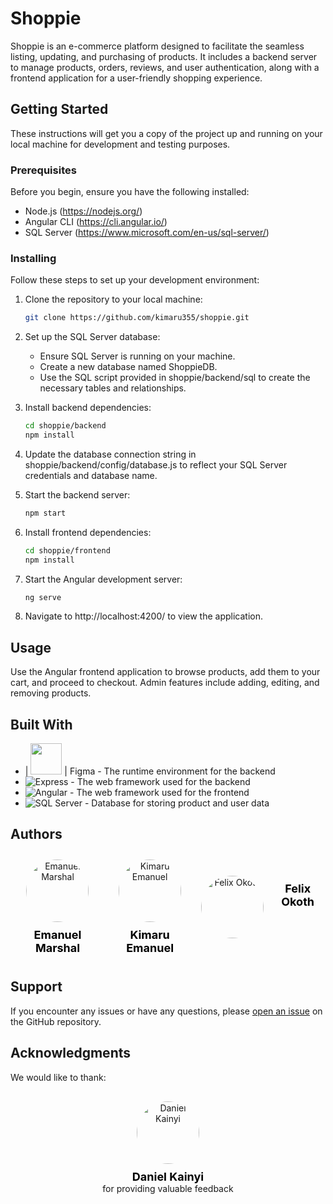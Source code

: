 

# Shoppie

Shoppie is an e-commerce platform designed to facilitate the seamless listing, updating, and purchasing of products. It includes a backend server to manage products, orders, reviews, and user authentication, along with a frontend application for a user-friendly shopping experience.

## Getting Started

These instructions will get you a copy of the project up and running on your local machine for development and testing purposes.

### Prerequisites

Before you begin, ensure you have the following installed:
- Node.js (https://nodejs.org/)
- Angular CLI (https://cli.angular.io/)
- SQL Server (https://www.microsoft.com/en-us/sql-server/)

### Installing

Follow these steps to set up your development environment:

1. Clone the repository to your local machine:
    ```bash
    git clone https://github.com/kimaru355/shoppie.git
    ```

2. Set up the SQL Server database:
    - Ensure SQL Server is running on your machine.
    - Create a new database named ShoppieDB.
    - Use the SQL script provided in shoppie/backend/sql to create the necessary tables and relationships.

3. Install backend dependencies:
    ```bash
    cd shoppie/backend
    npm install
    ```

4. Update the database connection string in shoppie/backend/config/database.js to reflect your SQL Server credentials and database name.

5. Start the backend server:
    ```bash
    npm start
    ```

6. Install frontend dependencies:
    ```bash
    cd shoppie/frontend
    npm install
    ```

7. Start the Angular development server:
    ```bash
    ng serve
    ```

8. Navigate to http://localhost:4200/ to view the application.

## Usage

Use the Angular frontend application to browse products, add them to your cart, and proceed to checkout. Admin features include adding, editing, and removing products.

## Built With

- | <img height="50" src="https://user-images.githubusercontent.com/25181517/189715289-df3ee512-6eca-463f-a0f4-c10d94a06b2f.png"> |      Figma  - The runtime environment for the backend
- ![Express](https://img.shields.io/badge/express-%23404d59.svg?style=for-the-badge&logo=express&logoColor=%2361DAFB) - The web framework used for the backend
- ![Angular](https://img.shields.io/badge/angular-%23DD0031.svg?style=for-the-badge&logo=angular&logoColor=white) - The web framework used for the frontend
- ![SQL Server](https://img.shields.io/badge/Microsoft_SQL_Server-%23CC2927.svg?style=for-the-badge&logo=microsoft-sql-server&logoColor=white) - Database for storing product and user data


## Authors

<div style="display: flex; justify-content: space-around; align-items: center;">
  <div style="text-align: center; margin: 10px;">
    <img src="https://github.com/Marshal-Emanuel.png?size=100" alt="Emanuel Marshal" style="border-radius: 50%; height: 100px; width: 100px;">
    <div style="font-size: 18px; font-weight: bold; margin-top: 10px;"><a href="https://github.com/Marshal-Emanuel" style="color: black; text-decoration: none;">Emanuel Marshal</a></div>
  </div>
  <br>

  <div style="text-align: center; margin: 10px;">
    <img src="https://github.com/kimaru355.png?size=100" alt="Kimaru Emanuel" style="border-radius: 50%; height: 100px; width: 100px;">
    <div style="font-size: 18px; font-weight: bold; margin-top: 10px;"><a href="https://github.com/kimaru355" style="color: black; text-decoration: none;">Kimaru Emanuel</a></div>
  </div>
  <br>

  <div style="text-align: center; margin: 10px; display: flex; gap: 20px" >
    <img src="https://github.com/Xhechar.png?size=100" alt="Felix Okoth" style="border-radius: 100%; height: 100px; width: 100px;">
    <div style="font-size: 18px; font-weight: bold; margin-top: 10px;"><a href="https://github.com/Xhechar" style="color: black; text-decoration: none;">Felix Okoth</a></div>
  </div>
</div>


## Support

If you encounter any issues or have any questions, please [open an issue](https://github.com/kimaru355/shoppie/issues) on the GitHub repository.

## Acknowledgments

We would like to thank:

<div style="text-align: center; margin: 20px 0;">
  <div style="display: inline-block; margin: 10px;">
    <img src="https://github.com/kithekadk.png?size=100" alt="Daniel Kainyi" style="border-radius: 50%; height: 100px; width: 100px;">
    <div style="font-size: 18px; font-weight: bold; margin-top: 10px;">
      <a href="https://github.com/kithekadk" style="color: black; text-decoration: none;">Daniel Kainyi</a>
    </div>
    <div style="font-size: 14px;">for providing valuable feedback</div>
  </div>
</div>



